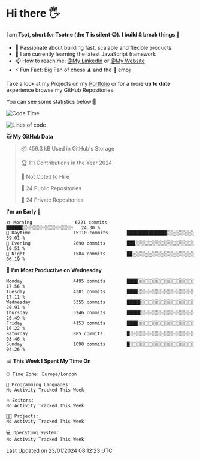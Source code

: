 # Hi there :raised_hand_with_fingers_splayed:
#### I am Tsot, short for Tsotne (the T is silent :wink:). I build & break things :space_invader:
- :telescope: Passionate about building fast, scalable and flexible products
- :seedling: I am currently learning the latest JavaScript framework 
- :mailbox: How to reach me: [@My LinkedIn](https://www.linkedin.com/in/tsotne-gvadzabia/) or [@My Website](https://tsotne.co.uk/contact)
- :zap: Fun Fact: Big Fan of chess ♟ and the 👾 emoji

Take a look at my Projects on my [Portfolio](https://tsotne.co.uk/) or for a more **up to date** experience browse my GitHub Repositories.

You can see some statistics below!:space_invader:
<!--START_SECTION:waka-->
![Code Time](http://img.shields.io/badge/Code%20Time-761%20hrs%202%20mins-blue)

![Lines of code](https://img.shields.io/badge/From%20Hello%20World%20I%27ve%20Written-9.5%20million%20lines%20of%20code-blue)

**🐱 My GitHub Data** 

> 📦 459.3 kB Used in GitHub's Storage 
 > 
> 🏆 111 Contributions in the Year 2024
 > 
> 🚫 Not Opted to Hire
 > 
> 📜 24 Public Repositories 
 > 
> 🔑 24 Private Repositories 
 > 
**I'm an Early 🐤** 

```text
🌞 Morning                6221 commits        ██████░░░░░░░░░░░░░░░░░░░   24.30 % 
🌆 Daytime                15110 commits       ███████████████░░░░░░░░░░   59.01 % 
🌃 Evening                2690 commits        ███░░░░░░░░░░░░░░░░░░░░░░   10.51 % 
🌙 Night                  1584 commits        ██░░░░░░░░░░░░░░░░░░░░░░░   06.19 % 
```
📅 **I'm Most Productive on Wednesday** 

```text
Monday                   4495 commits        ████░░░░░░░░░░░░░░░░░░░░░   17.56 % 
Tuesday                  4381 commits        ████░░░░░░░░░░░░░░░░░░░░░   17.11 % 
Wednesday                5355 commits        █████░░░░░░░░░░░░░░░░░░░░   20.91 % 
Thursday                 5246 commits        █████░░░░░░░░░░░░░░░░░░░░   20.49 % 
Friday                   4153 commits        ████░░░░░░░░░░░░░░░░░░░░░   16.22 % 
Saturday                 885 commits         █░░░░░░░░░░░░░░░░░░░░░░░░   03.46 % 
Sunday                   1090 commits        █░░░░░░░░░░░░░░░░░░░░░░░░   04.26 % 
```


📊 **This Week I Spent My Time On** 

```text
🕑︎ Time Zone: Europe/London

💬 Programming Languages: 
No Activity Tracked This Week

🔥 Editors: 
No Activity Tracked This Week

🐱‍💻 Projects: 
No Activity Tracked This Week

💻 Operating System: 
No Activity Tracked This Week
```


 Last Updated on 23/01/2024 08:12:23 UTC
<!--END_SECTION:waka-->
